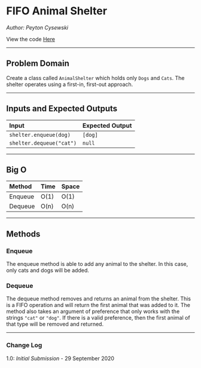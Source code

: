 # FIFO Animal Shelter

*Author: Peyton Cysewski*

View the code [Here](../../../../java/challenges/utilities/AnimalShelter.java)

---

## Problem Domain

Create a class called `AnimalShelter` which holds only `Dogs` and `Cats`. The shelter operates using a first-in, first-out approach.

---

## Inputs and Expected Outputs

| Input | Expected Output |
| :----------- | :----------- |
| `shelter.enqueue(dog)` | `[dog]` |
| `shelter.dequeue("cat")` | `null` |

---

## Big O

| Method | Time | Space |
| :------- | :----------- | :----------- |
| Enqueue | O(1) | O(1) |
| Dequeue | O(n) | O(n) |

---

## Methods

### Enqueue
The enqueue method is able to add any animal to the shelter. In this case, only cats and dogs will be added.

### Dequeue
The dequeue method removes and returns an animal from the shelter. This is a FIFO operation and will return the first animal that was added to it. The method also takes an argument of preference that only works with the strings `"cat"` or `"dog"`. If there is a valid preference, then the first animal of that type will be removed and returned.

---

### Change Log
1.0: *Initial Submission* - 29 September 2020  
